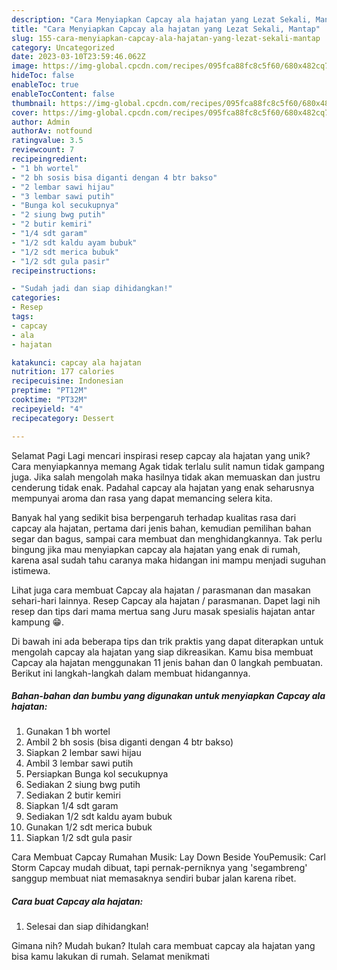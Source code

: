 ```yaml
---
description: "Cara Menyiapkan Capcay ala hajatan yang Lezat Sekali, Mantap"
title: "Cara Menyiapkan Capcay ala hajatan yang Lezat Sekali, Mantap"
slug: 155-cara-menyiapkan-capcay-ala-hajatan-yang-lezat-sekali-mantap
category: Uncategorized
date: 2023-03-10T23:59:46.062Z
image: https://img-global.cpcdn.com/recipes/095fca88fc8c5f60/680x482cq70/capcay-ala-hajatan-foto-resep-utama.jpg
hideToc: false
enableToc: true
enableTocContent: false
thumbnail: https://img-global.cpcdn.com/recipes/095fca88fc8c5f60/680x482cq70/capcay-ala-hajatan-foto-resep-utama.jpg
cover: https://img-global.cpcdn.com/recipes/095fca88fc8c5f60/680x482cq70/capcay-ala-hajatan-foto-resep-utama.jpg
author: Admin
authorAv: notfound
ratingvalue: 3.5
reviewcount: 7
recipeingredient:
- "1 bh wortel"
- "2 bh sosis bisa diganti dengan 4 btr bakso"
- "2 lembar sawi hijau"
- "3 lembar sawi putih"
- "Bunga kol secukupnya"
- "2 siung bwg putih"
- "2 butir kemiri"
- "1/4 sdt garam"
- "1/2 sdt kaldu ayam bubuk"
- "1/2 sdt merica bubuk"
- "1/2 sdt gula pasir"
recipeinstructions:

- "Sudah jadi dan siap dihidangkan!"
categories:
- Resep
tags:
- capcay
- ala
- hajatan

katakunci: capcay ala hajatan 
nutrition: 177 calories
recipecuisine: Indonesian
preptime: "PT12M"
cooktime: "PT32M"
recipeyield: "4"
recipecategory: Dessert

---
```



Selamat Pagi Lagi mencari inspirasi resep capcay ala hajatan yang unik? Cara menyiapkannya memang Agak tidak terlalu sulit namun tidak gampang juga. Jika salah mengolah maka hasilnya tidak akan memuaskan dan justru cenderung tidak enak. Padahal capcay ala hajatan yang enak seharusnya mempunyai aroma dan rasa yang dapat memancing selera kita.


Banyak hal yang sedikit bisa berpengaruh terhadap kualitas rasa dari capcay ala hajatan, pertama dari jenis bahan, kemudian pemilihan bahan segar dan bagus, sampai cara membuat dan menghidangkannya. Tak perlu bingung jika mau menyiapkan capcay ala hajatan yang enak di rumah, karena asal sudah tahu caranya maka hidangan ini mampu menjadi suguhan istimewa.

Lihat juga cara membuat Capcay ala hajatan / parasmanan dan masakan sehari-hari lainnya. Resep Capcay ala hajatan / parasmanan. Dapet lagi nih resep dan tips dari mama mertua sang Juru masak spesialis hajatan antar kampung 😁.


Di bawah ini ada beberapa tips dan trik praktis yang dapat diterapkan untuk mengolah capcay ala hajatan yang siap dikreasikan. Kamu bisa membuat Capcay ala hajatan menggunakan 11 jenis bahan dan 0 langkah pembuatan. Berikut ini langkah-langkah dalam membuat hidangannya.

<!--inarticleads1-->

##### Bahan-bahan dan bumbu yang digunakan untuk menyiapkan Capcay ala hajatan:

1. Gunakan 1 bh wortel
1. Ambil 2 bh sosis (bisa diganti dengan 4 btr bakso)
1. Siapkan 2 lembar sawi hijau
1. Ambil 3 lembar sawi putih
1. Persiapkan Bunga kol secukupnya
1. Sediakan 2 siung bwg putih
1. Sediakan 2 butir kemiri
1. Siapkan 1/4 sdt garam
1. Sediakan 1/2 sdt kaldu ayam bubuk
1. Gunakan 1/2 sdt merica bubuk
1. Siapkan 1/2 sdt gula pasir


Cara Membuat Capcay Rumahan Musik: Lay Down Beside YouPemusik: Carl Storm Capcay mudah dibuat, tapi pernak-perniknya yang &#39;segambreng&#39; sanggup membuat niat memasaknya sendiri bubar jalan karena ribet. 

<!--inarticleads2-->

##### Cara buat Capcay ala hajatan:


1. Selesai dan siap dihidangkan!



Gimana nih? Mudah bukan? Itulah cara membuat capcay ala hajatan yang bisa kamu lakukan di rumah. Selamat menikmati
